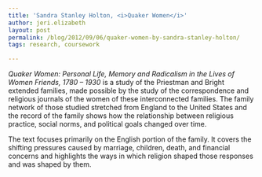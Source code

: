 ```yaml
---
title: 'Sandra Stanley Holton, <i>Quaker Women</i>'
author: jeri.elizabeth
layout: post
permalink: /blog/2012/09/06/quaker-women-by-sandra-stanley-holton/
tags: research, coursework

---
```

*Quaker Women: Personal Life, Memory and Radicalism in the Lives of Women Friends, 1780 &#8211; 1930* is a study of the Priestman and Bright extended families, made possible by the study of the correspondence and religious journals of the women of these interconnected families. The family network of those studied stretched from England to the United States and the record of the family shows how the relationship between religious practice, social norms, and political goals changed over time.

The text focuses primarily on the English portion of the family. It covers the shifting pressures caused by marriage, children, death, and financial concerns and highlights the ways in which religion shaped those responses and was shaped by them.